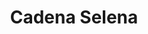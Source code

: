 ---
title: Cadena Selena
date: 
draft: false

# descripcion
description : Cadena de plata

materials: Plata 925

color: Plateado

dimensions: 45cm largo

code: 04-12-0409

type: "Colgantes"

categories: []

price: $10.360,00

# Images
# first image will be shown in the product page
images:
  # - image: "images/path_to_image"
  # La ubicacion de las imagenes es imagenes/Colgantes/Colgantes.Cadenas/04-12-0409-cadena-selena
  - image: "./images/colgantes/cadenas/04-12-0409-cadena-torzada-grande_a.JPG"
  - image: "./images/colgantes/cadenas/04-12-0409-cadena-torzada-grande_b.JPG"
  - image: "./images/colgantes/cadenas/04-12-0409-cadena-torzada-grande_c.JPG"
---